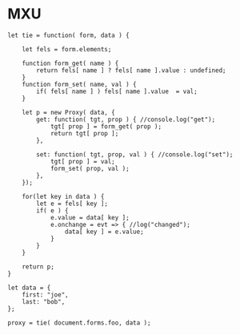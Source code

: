 
# MXU

	let tie = function( form, data ) {

		let fels = form.elements;

		function form_get( name ) {
			return fels[ name ] ? fels[ name ].value : undefined;
		}
		function form_set( name, val ) {
			if( fels[ name ] ) fels[ name ].value  = val;
		}

		let p = new Proxy( data, {
			get: function( tgt, prop ) { //console.log("get");
				tgt[ prop ] = form_get( prop );
				return tgt[ prop ];
			},

			set: function( tgt, prop, val ) { //console.log("set");
				tgt[ prop ] = val;
				form_set( prop, val );
			},
		});

		for(let key in data ) {
			let e = fels[ key ];
			if( e ) {
				e.value = data[ key ];
				e.onchange = evt => { //log("changed");
					data[ key ] = e.value;
				}
			}
		}

		return p;
	}

	let data = {
		first: "joe",
		last: "bob",
	};

	proxy = tie( document.forms.foo, data );

